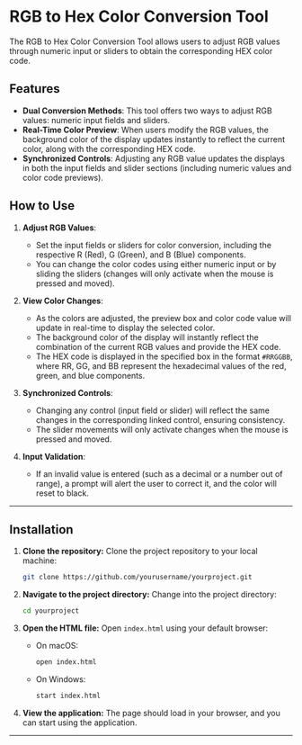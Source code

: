 # RGB to Hex Color Conversion Tool

The RGB to Hex Color Conversion Tool allows users to adjust RGB values through numeric input or sliders to obtain the corresponding HEX color code.

## Features
- **Dual Conversion Methods**: This tool offers two ways to adjust RGB values: numeric input fields and sliders.
- **Real-Time Color Preview**: When users modify the RGB values, the background color of the display updates instantly to reflect the current color, along with the corresponding HEX code.
- **Synchronized Controls**: Adjusting any RGB value updates the displays in both the input fields and slider sections (including numeric values and color code previews).

## How to Use

1. **Adjust RGB Values**:
   - Set the input fields or sliders for color conversion, including the respective R (Red), G (Green), and B (Blue) components.
   - You can change the color codes using either numeric input or by sliding the sliders (changes will only activate when the mouse is pressed and moved).

2. **View Color Changes**:
   - As the colors are adjusted, the preview box and color code value will update in real-time to display the selected color.
   - The background color of the display will instantly reflect the combination of the current RGB values and provide the HEX code.
   - The HEX code is displayed in the specified box in the format `#RRGGBB`, where RR, GG, and BB represent the hexadecimal values of the red, green, and blue components.

3. **Synchronized Controls**:
   - Changing any control (input field or slider) will reflect the same changes in the corresponding linked control, ensuring consistency.
   - The slider movements will only activate changes when the mouse is pressed and moved.

4. **Input Validation**:
   - If an invalid value is entered (such as a decimal or a number out of range), a prompt will alert the user to correct it, and the color will reset to black.


---

## Installation

1. **Clone the repository:**
   Clone the project repository to your local machine:
   ```bash
   git clone https://github.com/yourusername/yourproject.git
   ```

2. **Navigate to the project directory:**
   Change into the project directory:
   ```bash
   cd yourproject
   ```

3. **Open the HTML file:**
   Open `index.html` using your default browser:
   - On macOS:
     ```bash
     open index.html
     ```
   - On Windows:
     ```bash
     start index.html
     ```

4. **View the application:**
   The page should load in your browser, and you can start using the application.
---